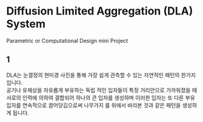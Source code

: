 # Diffusion Limited Aggregation (DLA) System 

Parametric or Computational Design mini Project

## 1
DLA는 눈결정의 현미경 사진을 통해 가장 쉽게 관측할 수 있는 자연적인 패턴의 한가지입니다. <br> 
공기나 유체상을 자유롭게 부유하는 독립 적인 입자들이 특정 거리안으로 가까워졌을 때 서로의 인력에 의하여 결합되어 하나의 큰 입자를 생성하며 이러한 입자는 또 다른 부유입자를 연속적으로 끌어당김으로써 나무가지 를 위에서 바라본 것과 같은 패턴을 생성하게 됩니다.

